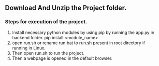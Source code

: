 ## Download And Unzip the Project folder.
### Steps for execution of the project.
1. Install necessary python modules by using pip by running the app.py in backend folder.
pip install <module_name>
2. open run.sh or rename run.bat to run.sh present in root directory if running in Linux.
3. Then open run.sh to run the project.
4. Then a webpage is opened in the default browser.
